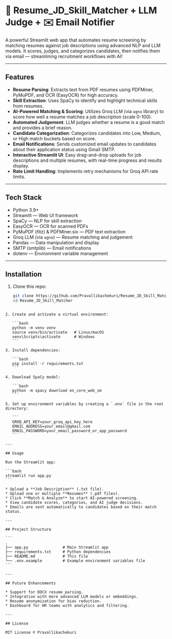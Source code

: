 # 📄 Resume_JD_Skill_Matcher + LLM Judge + ✉️ Email Notifier

A powerful Streamlit web app that automates resume screening by matching resumes against job descriptions using advanced NLP and LLM models. It scores, judges, and categorizes candidates, then notifies them via email — streamlining recruitment workflows with AI!

---

## Features

- **Resume Parsing**: Extracts text from PDF resumes using PDFMiner, PyMuPDF, and OCR (EasyOCR) for high accuracy.
- **Skill Extraction**: Uses SpaCy to identify and highlight technical skills from resumes.
- **AI-Powered Matching & Scoring**: Utilizes Groq LLM (via `agno` library) to score how well a resume matches a job description (scale 0-100).
- **Automated Judgement**: LLM judges whether a resume is a good match and provides a brief reason.
- **Candidate Categorization**: Categorizes candidates into Low, Medium, or High match buckets based on score.
- **Email Notifications**: Sends customized email updates to candidates about their application status using Gmail SMTP.
- **Interactive Streamlit UI**: Easy drag-and-drop uploads for job descriptions and multiple resumes, with real-time progress and results display.
- **Rate Limit Handling**: Implements retry mechanisms for Groq API rate limits.

---

## Tech Stack

- Python 3.9+
- Streamlit — Web UI framework
- SpaCy — NLP for skill extraction
- EasyOCR — OCR for scanned PDFs
- PyMuPDF (fitz) & PDFMiner.six — PDF text extraction
- Groq LLM (via `agno`) — Resume matching and judgement
- Pandas — Data manipulation and display
- SMTP (smtplib) — Email notifications
- dotenv — Environment variable management

---

## Installation

1. Clone this repo:

   ```bash
   git clone https://github.com/Pravallikachekuri/Resume_JD_Skill_Matcher.git
   cd Resume_JD_Skill_Matcher
````

2. Create and activate a virtual environment:

   ```bash
   python -m venv venv
   source venv/bin/activate   # Linux/macOS
   venv\Scripts\activate      # Windows
   ```

3. Install dependencies:

   ```bash
   pip install -r requirements.txt
   ```

4. Download SpaCy model:

   ```bash
   python -m spacy download en_core_web_sm
   ```

5. Set up environment variables by creating a `.env` file in the root directory:

   ```
   GROQ_API_KEY=your_groq_api_key_here
   EMAIL_ADDRESS=your_email@gmail.com
   EMAIL_PASSWORD=your_email_password_or_app_password
   ```

---

## Usage

Run the Streamlit app:

```bash
streamlit run app.py
```

* Upload a **Job Description** (.txt file).
* Upload one or multiple **Resumes** (.pdf files).
* Click **Match & Analyze** to start AI-powered screening.
* View candidate scores, categories, and AI judge decisions.
* Emails are sent automatically to candidates based on their match status.

---

## Project Structure

```
.
├── app.py               # Main Streamlit app
├── requirements.txt     # Python dependencies
├── README.md            # This file
└── .env.example         # Example environment variables file
```

---

## Future Enhancements

* Support for DOCX resume parsing.
* Integration with more advanced LLM models or embeddings.
* Resume anonymization for bias reduction.
* Dashboard for HR teams with analytics and filtering.

---

## License

MIT License © Pravallikachekuri

